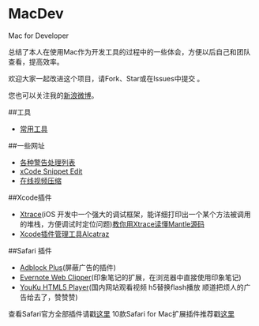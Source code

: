 # MacDev
Mac for Developer

总结了本人在使用Mac作为开发工具的过程中的一些体会，方便以后自己和团队查看，提高效率。

欢迎大家一起改进这个项目，请Fork、Star或在Issues中提交 。

您也可以关注我的[新浪微博](http://weibo.com/wangyangc)。 

##工具
- [常用工具](https://github.com/wangyangcc/MacDev/blob/master/apps.md)

##一些网址
- [各种警告处理列表](http://fuckingclangwarnings.com)
- [xCode Snippet Edit](http://cocoaholic.com/snippet_edit/)
- [在线视频压缩](http://www.clipchamp.com)

##Xcode插件
- [Xtrace](https://github.com/johnno1962/Xtrace)(iOS 开发中一个强大的调试框架，能详细打印出一个某个方法被调用的堆栈，方便调试时定位问题)[教你用Xtrace读懂Mantle源码](http://ios.jobbole.com/84471/)
- [Xcode插件管理工具Alcatraz](http://alcatraz.io)

##Safari 插件
- [Adblock Plus](https://safari-extensions.apple.com/details/?id=org.adblockplus.adblockplussafari-GRYYZR985A)(屏蔽广告的插件)
- [Evernote Web Clipper](https://safari-extensions.apple.com/details/?id=com.evernote.safari.clipper-Q79WDW8YH9)(印象笔记的扩展，在浏览器中直接使用印象笔记)
- [YouKu HTML5 Player](http://zythum.sinaapp.com/youkuhtml5playerbookmark/)(国内网站观看视频 h5替换flash播放 顺道把烦人的广告给去了，赞赞赞)

查看Safari官方全部插件请戳[这里](https://safari-extensions.apple.com)
10款Safari for Mac扩展插件推荐戳[这里](http://zythum.sinaapp.com/youkuhtml5playerbookmark/)
